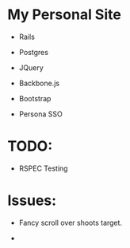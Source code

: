 # My Personal Site

- Rails

- Postgres

- JQuery

- Backbone.js

- Bootstrap

- Persona SSO

# TODO:

- RSPEC Testing

# Issues:

- Fancy scroll over shoots target.

-